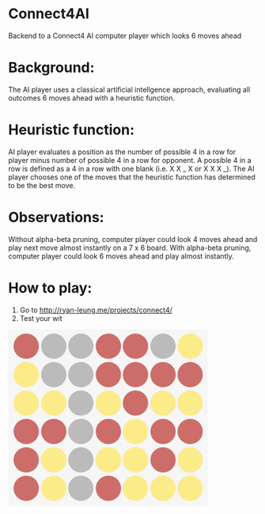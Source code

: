 # Connect4AI
Backend to a Connect4 AI computer player which looks 6 moves ahead

# Background: 
The AI player uses a classical artificial intellgence approach, evaluating all outcomes 6 moves ahead with a heuristic function. 

# Heuristic function:
AI player evaluates a position as the number of possible 4 in a row for player minus number of possible 4 in a row for opponent. A possible 4 in a row is defined as a 4 in a row with one blank (i.e. X X _ X or X X X _). The AI player chooses one of the moves that the heuristic function has determined to be the best move.

# Observations:
Without alpha-beta pruning, computer player could look 4 moves ahead and play next move almost instantly on a 7 x 6 board. 
With alpha-beta pruning, computer player could look 6 moves ahead and play almost instantly.

# How to play:
1. Go to http://ryan-leung.me/projects/connect4/
2. Test your wit

<img src="c4.png" width="80%" height="80%" alt="Screenshot"/>
